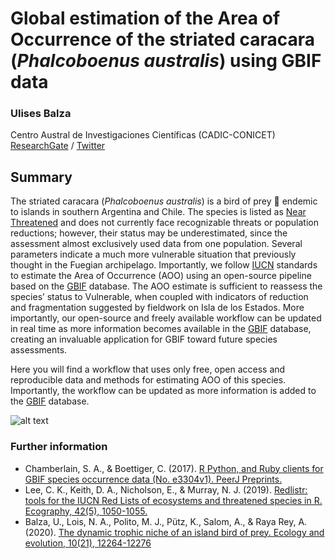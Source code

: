 # Global estimation of the Area of Occurrence of the striated caracara (_Phalcoboenus australis_) using GBIF data
### Ulises Balza
Centro Austral de Investigaciones Científicas (CADIC-CONICET) 
[ResearchGate](https://www.researchgate.net/profile/Ulises-Balza) / [Twitter](https://twitter.com/UlisesBalza)

## Summary
The striated caracara (_Phalcoboenus australis_) is a bird of prey :eagle: endemic to islands in southern Argentina and Chile. The species is listed as [Near Threatened](http://datazone.birdlife.org/species/factsheet/striated-caracara-phalcoboenus-australis)
and does not currently face recognizable threats or population reductions; however, their status may be underestimated, since the assessment almost exclusively used 
data from one population. Several parameters indicate a much more vulnerable situation that previously thought in the Fuegian archipelago. Importantly, 
we follow [IUCN](https://www.iucnredlist.org) standards to estimate the Area of Occurrence (AOO) using an open-source pipeline based on the [GBIF](https://www.gbif.org) database. The AOO estimate is sufficient 
to reassess the species’ status to Vulnerable, when coupled with indicators of reduction and fragmentation suggested by fieldwork on Isla de los Estados. 
More importantly, our open-source and freely available workflow can be updated in real time as more information becomes available in the [GBIF](https://www.gbif.org) database, creating an 
invaluable application for GBIF toward future species assessments. 

Here you will find a workflow that uses only free, open access and reproducible data and methods for estimating AOO of this species. 
Importantly, the workflow can be updated as more information is added to the [GBIF](https://www.gbif.org) database.

![alt text](https://elrompehielos.com.ar/wp-content/uploads/2019/06/carancho.jpg) 

### Further information
* Chamberlain, S. A., & Boettiger, C. (2017). [R Python, and Ruby clients for GBIF species occurrence data (No. e3304v1). PeerJ Preprints.](https://peerj.com/preprints/3304.pdf)
* Lee, C. K., Keith, D. A., Nicholson, E., & Murray, N. J. (2019). [Redlistr: tools for the IUCN Red Lists of ecosystems and threatened species in R. Ecography, 42(5), 1050-1055.](https://onlinelibrary.wiley.com/doi/full/10.1111/ecog.04143)
* Balza, U., Lois, N. A., Polito, M. J., Pütz, K., Salom, A., & Raya Rey, A. (2020). [The dynamic trophic niche of an island bird of prey. Ecology and evolution, 10(21), 12264-12276](https://onlinelibrary.wiley.com/doi/full/10.1002/ece3.6856)
